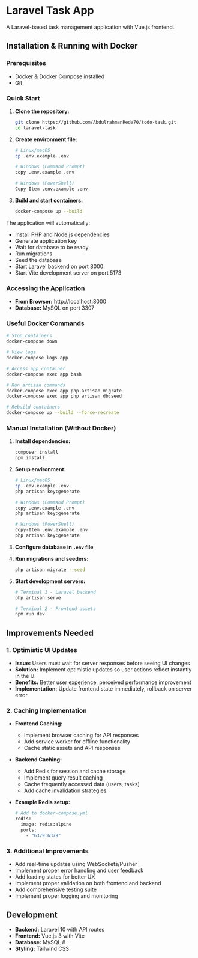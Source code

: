 # Laravel Task App

A Laravel-based task management application with Vue.js frontend.

## Installation & Running with Docker

### Prerequisites

-   Docker & Docker Compose installed
-   Git

### Quick Start

1. **Clone the repository:**

    ```bash
    git clone https://github.com/AbdulrahmanReda70/todo-task.git
    cd laravel-task
    ```

2. **Create environment file:**

    ```bash
    # Linux/macOS
    cp .env.example .env

    # Windows (Command Prompt)
    copy .env.example .env

    # Windows (PowerShell)
    Copy-Item .env.example .env
    ```

3. **Build and start containers:**
    ```bash
    docker-compose up --build
    ```

The application will automatically:

-   Install PHP and Node.js dependencies
-   Generate application key
-   Wait for database to be ready
-   Run migrations
-   Seed the database
-   Start Laravel backend on port 8000
-   Start Vite development server on port 5173

### Accessing the Application

-   **From Browser:** http://localhost:8000
-   **Database:** MySQL on port 3307

### Useful Docker Commands

```bash
# Stop containers
docker-compose down

# View logs
docker-compose logs app

# Access app container
docker-compose exec app bash

# Run artisan commands
docker-compose exec app php artisan migrate
docker-compose exec app php artisan db:seed

# Rebuild containers
docker-compose up --build --force-recreate
```

### Manual Installation (Without Docker)

1. **Install dependencies:**

    ```bash
    composer install
    npm install
    ```

2. **Setup environment:**

    ```bash
    # Linux/macOS
    cp .env.example .env
    php artisan key:generate

    # Windows (Command Prompt)
    copy .env.example .env
    php artisan key:generate

    # Windows (PowerShell)
    Copy-Item .env.example .env
    php artisan key:generate
    ```

3. **Configure database in `.env` file**

4. **Run migrations and seeders:**

    ```bash
    php artisan migrate --seed
    ```

5. **Start development servers:**

    ```bash
    # Terminal 1 - Laravel backend
    php artisan serve

    # Terminal 2 - Frontend assets
    npm run dev
    ```

## Improvements Needed

### 1. Optimistic UI Updates

-   **Issue:** Users must wait for server responses before seeing UI changes
-   **Solution:** Implement optimistic updates so user actions reflect instantly in the UI
-   **Benefits:** Better user experience, perceived performance improvement
-   **Implementation:** Update frontend state immediately, rollback on server error

### 2. Caching Implementation

-   **Frontend Caching:**

    -   Implement browser caching for API responses
    -   Add service worker for offline functionality
    -   Cache static assets and API responses

-   **Backend Caching:**

    -   Add Redis for session and cache storage
    -   Implement query result caching
    -   Cache frequently accessed data (users, tasks)
    -   Add cache invalidation strategies

-   **Example Redis setup:**
    ```bash
    # Add to docker-compose.yml
    redis:
      image: redis:alpine
      ports:
        - "6379:6379"
    ```

### 3. Additional Improvements

-   Add real-time updates using WebSockets/Pusher
-   Implement proper error handling and user feedback
-   Add loading states for better UX
-   Implement proper validation on both frontend and backend
-   Add comprehensive testing suite
-   Implement proper logging and monitoring

## Development

-   **Backend:** Laravel 10 with API routes
-   **Frontend:** Vue.js 3 with Vite
-   **Database:** MySQL 8
-   **Styling:** Tailwind CSS
